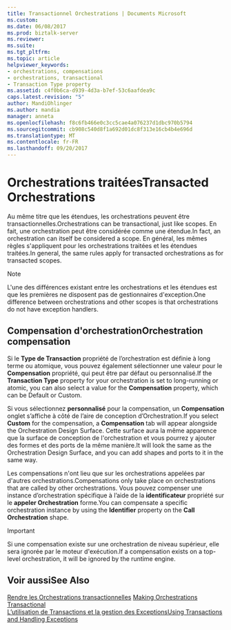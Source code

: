 ```yaml
---
title: Transactionnel Orchestrations | Documents Microsoft
ms.custom: 
ms.date: 06/08/2017
ms.prod: biztalk-server
ms.reviewer: 
ms.suite: 
ms.tgt_pltfrm: 
ms.topic: article
helpviewer_keywords:
- orchestrations, compensations
- orchestrations, transactional
- Transaction Type property
ms.assetid: c4f0b6ca-d939-4d3a-b7ef-53c6aafdea9c
caps.latest.revision: "5"
author: MandiOhlinger
ms.author: mandia
manager: anneta
ms.openlocfilehash: f8c6fb466e0c3cc5cae4a076237d1dbc970b5794
ms.sourcegitcommit: cb908c540d8f1a692d01dc8f313e16cb4b4e696d
ms.translationtype: MT
ms.contentlocale: fr-FR
ms.lasthandoff: 09/20/2017
---
```

# <a name="transacted-orchestrations"></a><span data-ttu-id="6d69a-102">Orchestrations traitées</span><span class="sxs-lookup"><span data-stu-id="6d69a-102">Transacted Orchestrations</span></span>
<span data-ttu-id="6d69a-103">Au même titre que les étendues, les orchestrations peuvent être transactionnelles.</span><span class="sxs-lookup"><span data-stu-id="6d69a-103">Orchestrations can be transactional, just like scopes.</span></span> <span data-ttu-id="6d69a-104">En fait, une orchestration peut être considérée comme une étendue.</span><span class="sxs-lookup"><span data-stu-id="6d69a-104">In fact, an orchestration can itself be considered a scope.</span></span> <span data-ttu-id="6d69a-105">En général, les mêmes règles s'appliquent pour les orchestrations traitées et les étendues traitées.</span><span class="sxs-lookup"><span data-stu-id="6d69a-105">In general, the same rules apply for transacted orchestrations as for transacted scopes.</span></span>  
  
> [!NOTE]
>  <span data-ttu-id="6d69a-106">L'une des différences existant entre les orchestrations et les étendues est que les premières ne disposent pas de gestionnaires d'exception.</span><span class="sxs-lookup"><span data-stu-id="6d69a-106">One difference between orchestrations and other scopes is that orchestrations do not have exception handlers.</span></span>  
  
## <a name="orchestration-compensation"></a><span data-ttu-id="6d69a-107">Compensation d'orchestration</span><span class="sxs-lookup"><span data-stu-id="6d69a-107">Orchestration compensation</span></span>  
 <span data-ttu-id="6d69a-108">Si le **Type de Transaction** propriété de l’orchestration est définie à long terme ou atomique, vous pouvez également sélectionner une valeur pour le **Compensation** propriété, qui peut être par défaut ou personnalisé.</span><span class="sxs-lookup"><span data-stu-id="6d69a-108">If the **Transaction Type** property for your orchestration is set to long-running or atomic, you can also select a value for the **Compensation** property, which can be Default or Custom.</span></span>  
  
 <span data-ttu-id="6d69a-109">Si vous sélectionnez **personnalisé** pour la compensation, un **Compensation** onglet s’affiche à côté de l’aire de conception d’Orchestration.</span><span class="sxs-lookup"><span data-stu-id="6d69a-109">If you select **Custom** for the compensation, a **Compensation** tab will appear alongside the Orchestration Design Surface.</span></span> <span data-ttu-id="6d69a-110">Cette surface aura la même apparence que la surface de conception de l'orchestration et vous pourrez y ajouter des formes et des ports de la même manière.</span><span class="sxs-lookup"><span data-stu-id="6d69a-110">It will look the same as the Orchestration Design Surface, and you can add shapes and ports to it in the same way.</span></span>  
  
 <span data-ttu-id="6d69a-111">Les compensations n'ont lieu que sur les orchestrations appelées par d'autres orchestrations.</span><span class="sxs-lookup"><span data-stu-id="6d69a-111">Compensations only take place on orchestrations that are called by other orchestrations.</span></span> <span data-ttu-id="6d69a-112">Vous pouvez compenser une instance d’orchestration spécifique à l’aide de la **identificateur** propriété sur le **appeler Orchestration** forme.</span><span class="sxs-lookup"><span data-stu-id="6d69a-112">You can compensate a specific orchestration instance by using the **Identifier** property on the **Call Orchestration** shape.</span></span>  
  
> [!IMPORTANT]
>  <span data-ttu-id="6d69a-113">Si une compensation existe sur une orchestration de niveau supérieur, elle sera ignorée par le moteur d'exécution.</span><span class="sxs-lookup"><span data-stu-id="6d69a-113">If a compensation exists on a top-level orchestration, it will be ignored by the runtime engine.</span></span>  
  
## <a name="see-also"></a><span data-ttu-id="6d69a-114">Voir aussi</span><span class="sxs-lookup"><span data-stu-id="6d69a-114">See Also</span></span>  
 <span data-ttu-id="6d69a-115">[Rendre les Orchestrations transactionnelles](../core/making-orchestrations-transactional.md) </span><span class="sxs-lookup"><span data-stu-id="6d69a-115">[Making Orchestrations Transactional](../core/making-orchestrations-transactional.md) </span></span>  
 [<span data-ttu-id="6d69a-116">L’utilisation de Transactions et la gestion des Exceptions</span><span class="sxs-lookup"><span data-stu-id="6d69a-116">Using Transactions and Handling Exceptions</span></span>](../core/using-transactions-and-handling-exceptions.md)